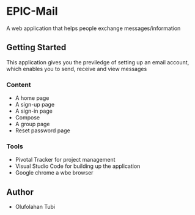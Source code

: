# EPIC-Mail
A web application that helps people exchange messages/information

## Getting Started
This application gives you the previledge of setting up an email account\, which enables you to send, receive and view messages

### Content 
* A home page
* A sign-up page
* A sign-in page
* Compose
* A group page
* Reset password page

### Tools
* Pivotal Tracker for project management
* Visual Studio Code for building up the application
* Google chrome a wbe browser

## Author
* Olufolahan Tubi

